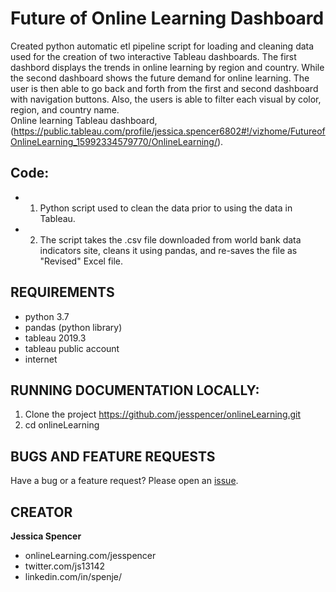 # Future of Online Learning Dashboard
Created python automatic etl pipeline script for loading and cleaning data used for the creation of two interactive Tableau dashboards. The first dashbord displays the trends in online learning by region and country. While the second dashboard shows the future demand for online learning. The user is then able to go back and forth from the first and second dashboard with navigation buttons. Also, the users is able to filter each visual by color, region, and country name.   
Online learning Tableau dashboard, (https://public.tableau.com/profile/jessica.spencer6802#!/vizhome/FutureofOnlineLearning_15992334579770/OnlineLearning/).

## Code:
* 1. Python script used to clean the data prior to using the data in Tableau. 
* 2. The script takes the .csv file downloaded from world bank data indicators site, cleans it using pandas, and re-saves the file as "Revised" Excel file.   

## REQUIREMENTS
- python 3.7
- pandas (python library) 
- tableau 2019.3
- tableau public account
- internet 

## RUNNING DOCUMENTATION LOCALLY:
1. Clone the project https://github.com/jesspencer/onlineLearning.git
2. cd onlineLearning

## BUGS AND FEATURE REQUESTS
Have a bug or a feature request? Please open an [issue](https://github.com/jesspencer/onlineLearning/issues/new).


## CREATOR
**Jessica Spencer**
- onlineLearning.com/jesspencer
- twitter.com/js13142
- linkedin.com/in/spenje/
